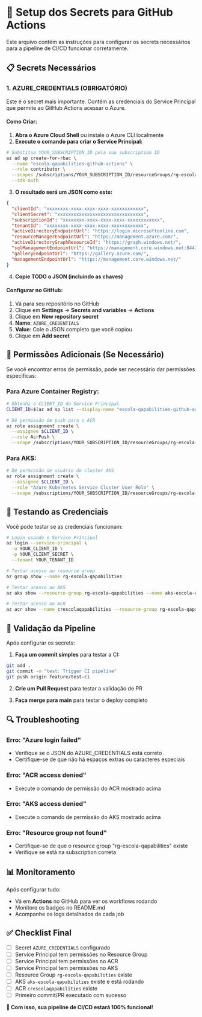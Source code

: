 # 🔐 Setup dos Secrets para GitHub Actions

Este arquivo contém as instruções para configurar os secrets necessários para a pipeline de CI/CD funcionar corretamente.

## 📋 Secrets Necessários

### 1. **AZURE_CREDENTIALS** (OBRIGATÓRIO)

Este é o secret mais importante. Contém as credenciais do Service Principal que permite ao GitHub Actions acessar o Azure.

#### Como Criar:

1. **Abra o Azure Cloud Shell** ou instale o Azure CLI localmente
2. **Execute o comando para criar o Service Principal:**

```bash
# Substitua YOUR_SUBSCRIPTION_ID pela sua subscription ID
az ad sp create-for-rbac \
  --name "escola-qapabilities-github-actions" \
  --role contributor \
  --scopes /subscriptions/YOUR_SUBSCRIPTION_ID/resourceGroups/rg-escola-qapabilities \
  --sdk-auth
```

3. **O resultado será um JSON como este:**

```json
{
  "clientId": "xxxxxxxx-xxxx-xxxx-xxxx-xxxxxxxxxxxx",
  "clientSecret": "xxxxxxxxxxxxxxxxxxxxxxxxxxxxxxxx",
  "subscriptionId": "xxxxxxxx-xxxx-xxxx-xxxx-xxxxxxxxxxxx",
  "tenantId": "xxxxxxxx-xxxx-xxxx-xxxx-xxxxxxxxxxxx",
  "activeDirectoryEndpointUrl": "https://login.microsoftonline.com",
  "resourceManagerEndpointUrl": "https://management.azure.com/",
  "activeDirectoryGraphResourceId": "https://graph.windows.net/",
  "sqlManagementEndpointUrl": "https://management.core.windows.net:8443/",
  "galleryEndpointUrl": "https://gallery.azure.com/",
  "managementEndpointUrl": "https://management.core.windows.net/"
}
```

4. **Copie TODO o JSON (incluindo as chaves)** 

#### Configurar no GitHub:

1. Vá para seu repositório no GitHub
2. Clique em **Settings** → **Secrets and variables** → **Actions**
3. Clique em **New repository secret**
4. **Name**: `AZURE_CREDENTIALS`
5. **Value**: Cole o JSON completo que você copiou
6. Clique em **Add secret**

## 🔐 Permissões Adicionais (Se Necessário)

Se você encontrar erros de permissão, pode ser necessário dar permissões específicas:

### Para Azure Container Registry:

```bash
# Obtenha o CLIENT_ID do Service Principal
CLIENT_ID=$(az ad sp list --display-name "escola-qapabilities-github-actions" --query "[0].appId" -o tsv)

# Dê permissão de push para o ACR
az role assignment create \
  --assignee $CLIENT_ID \
  --role AcrPush \
  --scope /subscriptions/YOUR_SUBSCRIPTION_ID/resourceGroups/rg-escola-qapabilities/providers/Microsoft.ContainerRegistry/registries/crescolaqapabilities
```

### Para AKS:

```bash
# Dê permissão de usuário do cluster AKS
az role assignment create \
  --assignee $CLIENT_ID \
  --role "Azure Kubernetes Service Cluster User Role" \
  --scope /subscriptions/YOUR_SUBSCRIPTION_ID/resourceGroups/rg-escola-qapabilities/providers/Microsoft.ContainerService/managedClusters/aks-escola-qapabilities
```

## 🧪 Testando as Credenciais

Você pode testar se as credenciais funcionam:

```bash
# Login usando o Service Principal
az login --service-principal \
  -u YOUR_CLIENT_ID \
  -p YOUR_CLIENT_SECRET \
  --tenant YOUR_TENANT_ID

# Testar acesso ao resource group
az group show --name rg-escola-qapabilities

# Testar acesso ao AKS
az aks show --resource-group rg-escola-qapabilities --name aks-escola-qapabilities

# Testar acesso ao ACR
az acr show --name crescolaqapabilities --resource-group rg-escola-qapabilities
```

## 🚀 Validação da Pipeline

Após configurar os secrets:

1. **Faça um commit simples** para testar a CI:
```bash
git add .
git commit -m "test: Trigger CI pipeline"
git push origin feature/test-ci
```

2. **Crie um Pull Request** para testar a validação de PR

3. **Faça merge para main** para testar o deploy completo

## 🔍 Troubleshooting

### Erro: "Azure login failed"
- Verifique se o JSON do AZURE_CREDENTIALS está correto
- Certifique-se de que não há espaços extras ou caracteres especiais

### Erro: "ACR access denied"
- Execute o comando de permissão do ACR mostrado acima

### Erro: "AKS access denied"  
- Execute o comando de permissão do AKS mostrado acima

### Erro: "Resource group not found"
- Certifique-se de que o resource group "rg-escola-qapabilities" existe
- Verifique se está na subscription correta

## 📊 Monitoramento

Após configurar tudo:

- Vá em **Actions** no GitHub para ver os workflows rodando
- Monitore os badges no README.md
- Acompanhe os logs detalhados de cada job

## ✅ Checklist Final

- [ ] Secret `AZURE_CREDENTIALS` configurado
- [ ] Service Principal tem permissões no Resource Group
- [ ] Service Principal tem permissões no ACR
- [ ] Service Principal tem permissões no AKS
- [ ] Resource Group `rg-escola-qapabilities` existe
- [ ] AKS `aks-escola-qapabilities` existe e está rodando
- [ ] ACR `crescolaqapabilities` existe
- [ ] Primeiro commit/PR executado com sucesso

**🎉 Com isso, sua pipeline de CI/CD estará 100% funcional!**
